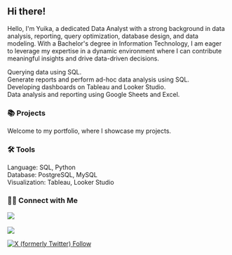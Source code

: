 ## Hi there!
Hello, I'm Yuika, a dedicated Data Analyst with a strong background in data analysis, reporting, query optimization, database design, and data modeling. With a Bachelor's degree in Information Technology, I am eager to leverage my expertise in a dynamic environment where I can contribute meaningful insights and drive data-driven decisions.

Querying data using SQL.  
Generate reports and perform ad-hoc data analysis using SQL.  
Developing dashboards on Tableau and Looker Studio.  
Data analysis and reporting using Google Sheets and Excel.  

### 📚 Projects
Welcome to my portfolio, where I showcase my projects.

### 🛠️ Tools
Language: SQL, Python  
Database: PostgreSQL, MySQL  
Visualization: Tableau, Looker Studio  

### 👋🏻 Connect with Me
<a href="mailto:yuika8829@gmail.com?subject=Came%20from%20Github"><img src="https://img.shields.io/badge/gmail-%23D14836.svg?&style=for-the-badge&logo=gmail&logoColor=white" /></a>&nbsp;&nbsp;&nbsp;&nbsp;
 
<a href="https://www.linkedin.com/in/yuriikw/"><img src="https://img.shields.io/badge/linkedin-%230077B5.svg?&style=for-the-badge&logo=linkedin&logoColor=white" /></a>

<a href="https://x.com/ByYuika"><img alt="X (formerly Twitter) Follow" src="https://img.shields.io/badge/X-%23000000.svg?logo=X&logoColor=white"></a>
